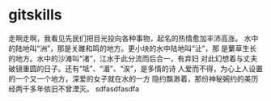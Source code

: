 gitskills
=========
走啊走啊，我看见先民们把目光投向各种事物，起名的热情愈加丰沛高涨。
水中的陆地叫“洲”，那是关雎和鸣的地方。更小块的水中陆地叫“沚”，那
是蘩草生长的地方。水中的沙滩叫“渚”，江水于此分流而后合一，有弃妇
对此幻想着与丈夫破镜重圆的日子。还有“坻”、“湄”、“涘”，是多情的诗
人爱而不得，为心上人设置的一个又一个地方，深爱的女子就在水的一方
隐约飘渺着，那份神秘婉约的美历经两千多年依旧不曾湮灭。
sdfasdfasdfa

